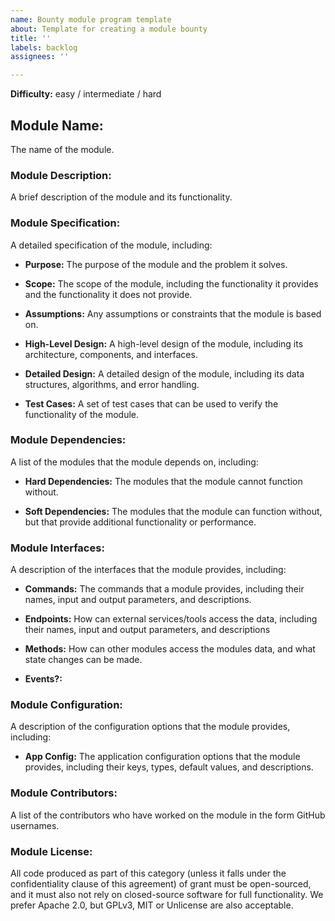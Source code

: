 ```yaml
---
name: Bounty module program template
about: Template for creating a module bounty
title: ''
labels: backlog
assignees: ''

---
```


**Difficulty:** easy / intermediate / hard

## Module Name: 
The name of the module.

### Module Description: 
A brief description of the module and its functionality.

### Module Specification: 
A detailed specification of the module, including:

- **Purpose:** The purpose of the module and the problem it solves.
    
- **Scope:** The scope of the module, including the functionality it provides and the functionality it does not provide.
    
- **Assumptions:** Any assumptions or constraints that the module is based on.
    
- **High-Level Design:** A high-level design of the module, including its architecture, components, and interfaces.
    
- **Detailed Design:** A detailed design of the module, including its data structures, algorithms, and error handling.
    
- **Test Cases:** A set of test cases that can be used to verify the functionality of the module.
    

### Module Dependencies: 
A list of the modules that the module depends on, including:

- **Hard Dependencies:** The modules that the module cannot function without.
    
- **Soft Dependencies:** The modules that the module can function without, but that provide additional functionality or performance.
    

### Module Interfaces:
A description of the interfaces that the module provides, including:

- **Commands:** The commands that a module provides, including their names, input and output parameters, and descriptions.
    
- **Endpoints:** How can external services/tools access the data, including their names, input and output parameters, and descriptions
    
- **Methods:** How can other modules access the modules data, and what state changes can be made.
    
- **Events?:**
    

### Module Configuration:
A description of the configuration options that the module provides, including:

- **App Config:** The application configuration options that the module provides, including their keys, types, default values, and descriptions.
    

### Module Contributors:
A list of the contributors who have worked on the module in the form GitHub usernames.

  
### Module License: 
All code produced as part of this category (unless it falls under the confidentiality clause of this agreement) of grant must be open-sourced, and it must also not rely on closed-source software for full functionality. We prefer Apache 2.0, but GPLv3, MIT or Unlicense are also acceptable.
